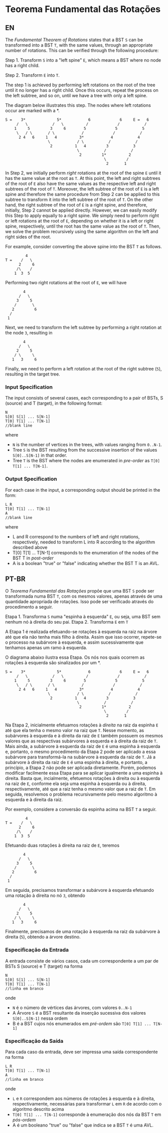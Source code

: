 # Teorema Fundamental das Rotações

## EN

The *Fundamental Theorem of Rotations* states that a BST `S` can be transformed into a BST `T`, with the same values, through an appropriate number of rotations. This can be verified through the following procedure:

Step 1.  Transform `S` into a "left spine" `E`, which means a BST where no node has a right child.

Step 2. Transform `E` into `T`.

The step 1 is achieved by performing left rotations on the root of the tree until it no longer has a right child. Once this occurs, repeat the process on the left subtree, and so on, until we have a tree with only a left spine.

The diagram below illustrates this step. The nodes where left rotations occur are marked with a \*.
```
S =    3*              5*            6             6     E =   6    
     /   \           /   \          /             /           /
    1     5         3     6        5             5           5
     \   / \       / \            /             /           /
      2 4   6     1   4          3*            4           4
                   \            / \           /           /
                    2          1   4         3           3    
                                \           /           /
                                 2         1*          2
                                            \         /
                                             2       1
```

In Step 2, we initially perform *right* rotations at the root of the spine `E` until it has the same value at the root as `T`. At this point, the left and right subtrees of the root of `E` also have the same values as the respective left and right subtrees of the root of `T`. Moreover, the left subtree of the root of `E` is a left spine and therefore the same procedure from Step 2 can be applied to this subtree to transform it into the left subtree of the root of `T`. On the other hand, the right subtree of the root of `E` is a right spine, and therefore, initially, Step 2 cannot be applied directly. However, we can easily modify this Step to apply equally to a right spine. We simply need to perform right or left rotations at the root of `E`, depending on whether it is a left or right spine, respectively, until the root has the same value as the root of `T`. Then, we solve the problem recursively using the same algorithm on the left and right sides of the root.

For example, consider converting the above spine into the BST `T` as follows.
```
         4 
T =    /   \
      2     6
     /\    /
    1  3  5
```

Performing two right rotations at the root of `E`, we will have
```
        4   
      /   \
     3     5
    /       \
   2         6 
  /
 1
```

Next, we need to transform the left subtree by performing a right rotation at the node `3`, resulting in
```
        4   
      /   \
     2     5
    / \     \
   1   3     6 
```

Finally, we need to perform a left rotation at the root of the right subtree (`5`), resulting in the target tree.

### Input Specification

The input consists of several cases, each corresponding to a pair of BSTs, S (source) and T (target), in the following format:
```
N
S[0] S[1] ... S[N-1]
T[0] T[1] ... T[N-1]
//blank line
```

where

*   `N` is the number of vertices in the trees, with values ranging from `0..N-1`.
*   Tree `S` is the BST resulting from the successive insertion of the values `S[0]..S[N-1]` in that order.
*   Tree `T` is the BST where the nodes are enumerated in *pre-order* as `T[0] T[1] ... T[N-1]`.


### Output Specification

For each case in the input, a corresponding output should be printed in the form:
```
L R
T[0] T[1] ... T[N-1]
A
//blank line
``` 
where

*   L and R correspond to the numbers of left and right rotations, respectively, needed to transform L into R according to the algorithm described above
*   T[0] T[1] ... T[N-1] corresponds to the enumeration of the nodes of the BST T in *post-order*
*   A is a boolean "true" or "false" indicating whether the BST T is an AVL.

## PT-BR

O *Teorema Fundamental das Rotações* propõe que uma BST `S` pode ser transformada numa BST `T`, com os mesmos valores, apenas através de uma quantidade apropriada de rotações. Isso pode ser verificado através do procedimento a seguir.

Etapa 1. Transforma `S` numa "espinha à esquerda" `E`, ou seja, uma BST sem nenhum nó à direita do seu pai. Etapa 2. Transforma `E` em `T`

A Etapa 1 é realizada efetuando-se rotações à esquerda na raiz na árvore até que ela não tenha mais filho à direita. Assim que isso ocorrer, repete-se o processo na subárvore à esquerda, e assim sucessivamente que tenhamos apenas um ramo à esquerda.

O diagrama abaixo ilustra essa Etapa. Os nós nos quais ocorrem as rotações à esquerda são sinalizados por um \*.
```
S =    3*              5*            6             6     E =   6    
     /   \           /   \          /             /           /
    1     5         3     6        5             5           5
     \   / \       / \            /             /           /
      2 4   6     1   4          3*            4           4
                   \            / \           /           /
                    2          1   4         3           3    
                                \           /           /
                                 2         1*          2
                                            \         /
                                             2       1
```

Na Etapa 2, inicialmente efetuamos rotações à *direita* na raiz da espinha `E` até que ela tenha o mesmo valor na raiz que `T`. Nesse momento, as subárvores à esquerda e à direita da raiz de `E` também possuem os mesmos valores que as respectivas subárvores à esquerda e à direita da raiz de `T`. Mais ainda, a subárvore à esquerda da raiz de `E` é uma espinha à esquerda e, portanto, o mesmo procedimento da Etapa 2 pode ser aplicado a essa subárvore para transformá-la na subàrvore à esquerda da raiz de `T`. Já a subárvore à direita da raiz de `E` é uma espinha à direita, e portanto, a princípio, a Etapa 2 não pode ser aplicada diretamente. Porém, podemos modificar facilmente essa Etapa para se aplicar igualmente a uma espinha à direita. Basta que, incialmente, efetuemos rotações à direita ou à esquerda na raiz de `E`, conforme ela seja uma espinha à esquerda ou à direita, respectivamente, até que a raiz tenha o mesmo valor que a raiz de `T`. Em seguida, resolvemos o problema recursivamente pelo mesmo algoritmo à esquerda e à direita da raiz.

Por exemplo, considere a conversão da espinha acima na BST `T` a seguir.
```
         4 
T =    /   \
      2     6
     /\    /
    1  3  5
```  

Efetuando duas rotações à direita na raiz de `E`, teremos
```
        4   
      /   \
     3     5
    /       \
   2         6 
  /
 1
```  

Em seguida, precisamos transformar a subárvore à esquerda efetuando uma rotação à direita no nó `3`, obtendo
```
        4   
      /   \
     2     5
    / \     \
   1   3     6 
```

Finalmente, precisamos de uma rotação à esquerda na raiz da subárvore à direita (`5`), obtendo a árvore destino.

### Especificação da Entrada

A entrada consiste de vários casos, cada um correspondente a um par de BSTs S (source) e T (target) na forma
```
N
S[0] S[1] ... S[N-1]
T[0] T[1] ... T[N-1]
//linha em branco
```  

onde

*   `N` é o número de vértices das árvores, com valores `0..N-1`
*   A Árvore `S` é a BST resultante da inserção sucessiva dos valores `S[0]..S[N-1]` nessa ordem
*   B é a BST cujos nós enumerados em *pré-ordem* são `T[0] T[1] ... T[N-1]`

### Especificação da Saída

Para cada caso da entrada, deve ser impressa uma saída correspondente na forma
```
L R
T[0] T[1] ... T[N-1]
A
//linha em branco
```  

onde

*   `L` e `R` correspondem aos números de rotações à esquerda e à direita, respectivamente, necessárias para transformar `L` em `R` de acordo com o algoritmo descrito acima
*   `T[0] T[1] ... T[N-1]` corresponde à enumeração dos nós da BST `T` em *pós-ordem*
*   A é um booleano "true" ou "false" que indica se a BST `T` é uma AVL.